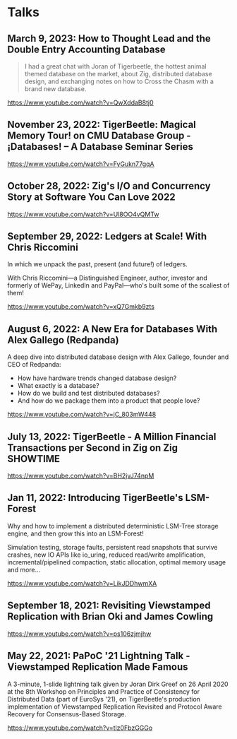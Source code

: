 # Talks

## March 9, 2023: How to Thought Lead and the Double Entry Accounting Database

> I had a great chat with Joran of Tigerbeetle, the hottest animal
  themed database on the market, about Zig, distributed database design,
  and exchanging notes on how to Cross the Chasm with a brand new
  database.

https://www.youtube.com/watch?v=QwXddaB8tj0

## November 23, 2022: TigerBeetle: Magical Memory Tour! on CMU Database Group - ¡Databases! – A Database Seminar Series

https://www.youtube.com/watch?v=FyGukn77gqA

## October 28, 2022: Zig's I/O and Concurrency Story at Software You Can Love 2022

https://www.youtube.com/watch?v=Ul8OO4vQMTw

## September 29, 2022: Ledgers at Scale! With Chris Riccomini

In which we unpack the past, present (and future!) of ledgers.

With Chris Riccomini—a Distinguished Engineer, author, investor and
formerly of WePay, LinkedIn and PayPal—who's built some of the
scaliest of them!

https://www.youtube.com/watch?v=xQ7Gmkb9zts

## August 6, 2022: A New Era for Databases With Alex Gallego (Redpanda)

A deep dive into distributed database design with Alex Gallego,
founder and CEO of Redpanda:

- How have hardware trends changed database design?
- What exactly is a database?
- How do we build and test distributed databases?
- And how do we package them into a product that people love?

https://www.youtube.com/watch?v=jC_803mW448

## July 13, 2022: TigerBeetle - A Million Financial Transactions per Second in Zig on Zig SHOWTIME

https://www.youtube.com/watch?v=BH2jvJ74npM

## Jan 11, 2022: Introducing TigerBeetle's LSM-Forest

Why and how to implement a distributed deterministic LSM-Tree storage
engine, and then grow this into an LSM-Forest!

Simulation testing, storage faults, persistent read snapshots that
survive crashes, new IO APIs like io_uring, reduced read/write
amplification, incremental/pipelined compaction, static allocation,
optimal memory usage and more...

https://www.youtube.com/watch?v=LikJDDhwmXA

## September 18, 2021: Revisiting Viewstamped Replication with Brian Oki and James Cowling

https://www.youtube.com/watch?v=ps106zjmjhw

## May 22, 2021: PaPoC '21 Lightning Talk - Viewstamped Replication Made Famous

A 3-minute, 1-slide lightning talk given by Joran Dirk Greef on 26
April 2020 at the 8th Workshop on Principles and Practice of
Consistency for Distributed Data (part of EuroSys '21), on
TigerBeetle's production implementation of Viewstamped Replication
Revisited and Protocol Aware Recovery for Consensus-Based Storage.

https://www.youtube.com/watch?v=tlz0FbzGGGo
